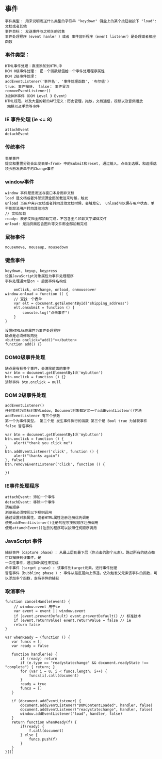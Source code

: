 ## 事件

	事件类型： 用来说明发送什么类型的字符串 "keydown" 键盘上的某个按钮被按下 "load": 文档或者其他
	事件目标： 发送事件与之相关的对象
	事件处理程序（event hanler ）或者 事件监听程序（event listener）是处理或者相应函数

### 事件类型：
	HTML事件处理：直接添加到HTML中
	DOM 0级事件处理： 把一个函数赋值给一个事件处理程序属性
	DOM 2级事件处理：
	addEventListener('事件名', '事件处理函数', '布尔值')
	true: 事件捕获， false： 事件冒泡
	removeEventListener()
	3级DOM事件（DOM Level 3 Event）
	HTML规范，以及大量的新的API定义：历史管理，拖放，文档通信，视频以及音频播放
	 触摸以及手势等事件

### IE 事件处理 (ie <= 8)
	attachEvent
	detachEvent

### 传统事件
	表单事件
	提交和重置分别会出发表单<from> 中的submit和reset, 通过输入，点击复选框，和选择选项会触发表单中的Change事件

### window事件
	window 事件是是发送与窗口本身而非文档
	load 是文档或者外部资源全部加载进来时候，触发
	unload 当用户离开文档或者转向其他文档时候，会触发它， unload可以保存用户状态，单不能取消用户转向其他地方
	// 文档加载
	ready: 表示文档全部加载完成，不包含图片和非文字媒体文件
	onload: 是指页面包含图片等文件都全部加载完成

### 鼠标事件
	mousemove, mouseup, mousedown

### 键盘事件
	keydown, keyup, keypress
	设置JavaScript对象属性为事件处理程序
	事件处理通常是on + 后面事件名构成
```
	onClick, onChange, onload, onmouseover
window.onload = function () {
    // 查找一个表单
    var elt = document.getElementById("shipping_address")
    elt.onsubmit = function () {
        console.log("点击事件")
    }
}
```

	设置HTML标签属性为事件处理程序
	缺点是必须修改两处
	<button onclick="add()"></button>
	function add() {}

### DOM0级事件处理
	缺点是有有多个事件，会清除前面的事件
	var btn = document.getElementById('mybutton')
	btn.onclick = function () {}
	清除事件 btn.onclick = null

### DOM 2级事件处理
	addEventListener()
	任何能称为目标对象Window, Document对象都定义一个addEventListenr()方法
	addEventListener 有三个参数
	第一个为事件类型， 第二个是 发生事件执行的函数 第三个是 Bool true 为捕获事件 false 冒泡事件
```
var btn = document.getElementById('mybutton')
btn.onclick = function () {
    alert("thank you click me")
}
btn.addEventListener('click', function () {
    alert("thanks again")
}, false)
btn.removeEventListener('click', function () {
    
})
```
### IE事件处理程序
	attachEvent: 添加一个事件
	detachEvent: 移除一个事件
	调用顺序
	浏览器必须按照以下规则调用
	通过设置对象属性，或者HTML属性注册注册优先调用
	使用addEventListener()注册的程序按照顺序注册调用
	使用attanchEvent()注册的程序可以按照任何顺序调用

### JavaScript 事件
	捕获事件（capture phase）: 从最上层到最下层（你点击的那个元素）。路过所有的结点都可以捕获到该事件，是
	一次性事件，通过DOM属性来完成
	命中事件（target phase）: 该事件到target元素，进行事件处理
	冒泡事件（bubbling phase ）: 事件从最底层向上传递，依次触发父元素该事件的函数，可以添加多个函数，支持事件的捕获

### 取消事件
```
function cancelHandle(event) {
    // window.event 用于ie
    var event = event || window.event
    if (event.preventDefault) event.preventDefault() // 标准技术
    if (event.returnValue) event.returnValue = false // ie
    return false
}

```
```
var whenReady = (function () {
   var funcs = []
   var ready = false

   function handler(e) {
       if (ready) return
       if (e.type == "readystatechange" && document.readyState !== "complete") { return; }
       for (var i = 0; i < funcs.length; i++) {
           funcs[i].call(document)
       }
       ready = true
       funcs = []
   }

   if (document.addEventListener) {
       document.addEventListener("DOMContentLoaded", handler, false)
       document.addEventListener("readystatechange", handler, false)
       window.addEventListener("load", handler, false)
   }
   return function whenReady(f) {
       if(ready) {
           f.call(document)
       } else {
           funcs.push(f)
       }
   }
}())
```